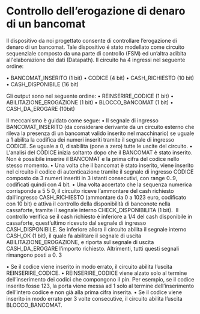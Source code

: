 # Controllo dell’erogazione di denaro di un bancomat

Il dispositivo da noi progettato consente di controllare l’erogazione di denaro di un bancomat. Tale dispositivo é stato modellato come circuito sequenziale composto da una parte di controllo (FSM) ed un’altra adibita all'elaborazione dei dati (Datapath).
Il circuito ha 4 ingressi nel seguente ordine:

• BANCOMAT_INSERITO (1 bit) • CODICE (4 bit)
• CASH_RICHIESTO (10 bit)
• CASH_DISPONIBILE (16 bit)

Gli output sono nel seguente ordine:
• REINSERIRE_CODICE (1 bit)
• ABILITAZIONE_EROGAZIONE (1 bit)
• BLOCCO_BANCOMAT (1 bit)
• CASH_DA_EROGARE (10bit)

Il meccanismo è guidato come segue:
• Il segnale di ingresso BANCOMAT_INSERITO (da considerare derivante da un circuito esterno che rileva la presenza di un bancomat valido inserito nel macchinario) se uguale a 1 abilita la codifica dei numeri inseriti tramite il segnale di ingresso CODICE. Se uguale a 0, disabilita (pone a zero) tutte le uscite del circuito.
• L'analisi del CODICE inizia soltanto dopo che il BANCOMAT è stato inserito. Non è possibile inserire il BANCOMAT e la prima cifra del codice nello stesso momento.
• Una volta che il bancomat è stato inserito, viene inserito nel circuito il codice di autenticazione tramite il segnale di ingresso CODICE composto da 3 numeri inseriti in 3 istanti consecutivi, con range 0..9, codificati quindi con 4 bit.
• Una volta accertato che la sequenza numerica corrisponde a 5 5 0, il circuito riceve l’ammontare del cash richiesto dall’ingresso CASH_RICHIESTO (ammontare da 0 a 1023 euro, codificato con 10 bit) e attiva il controllo della disponibilità di banconote nella cassaforte, tramite il segnale interno CHECK_DISPONIBILITA (1 bit). 
Il controllo verifica se il cash richiesto è inferiore a 1/4 del cash disponibile in cassaforte, quest’ultimo ricevuto dal segnale di ingresso CASH_DISPONIBILE. Se inferiore allora il circuito abilita il segnale interno CASH_OK (1 bit), il quale fa abilitare il segnale di uscita ABILITAZIONE_EROGAZIONE, e riporta sul segnale di uscita CASH_DA_EROGARE l’importo richiesto. Altrimenti, tutti questi segnali rimangono posti a 0.
3

• Se il codice viene inserito in modo errato, il circuito abilita l’uscita REINSERIRE_CODICE.
• REINSERIRE_CODICE viene alzato solo al termine dell’inserimento dei codici che compongono il pin. Per esempio, se il codice inserito fosse 123, la porta viene messa ad 1 solo al termine dell’inserimento dell’intero codice e non già alla prima cifra inserita.
• Se il codice viene inserito in modo errato per 3 volte consecutive, il circuito abilita l’uscita BLOCCO_BANCOMAT.
